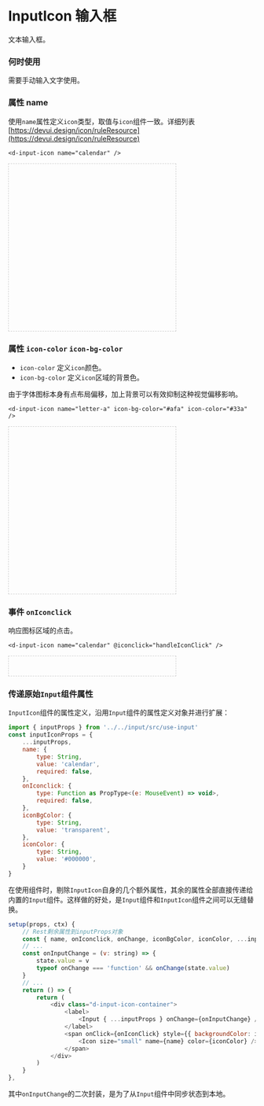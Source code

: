 # InputIcon 输入框

文本输入框。

### 何时使用

需要手动输入文字使用。

<script lang="ts">
import { defineComponent, ref } from 'vue'
export default defineComponent({
  setup() {

    const eventValue = ref<string>('')
    const handleIconClick = (val: string) => {
        console.log(eventValue.value = val)
        alert('AHHHH~!! InputIcon!!!!')
    }

    return {
      eventValue,
      handleIconClick,
    }
  }
})
</script>

### 属性 name

使用`name`属性定义`icon`类型，取值与`icon`组件一致。详细列表[https://devui.design/icon/ruleResource](https://devui.design/icon/ruleResource)

```vue
<d-input-icon name="calendar" />
```

<div style="max-width:300px;border:1px dashed #ccc;padding:20px;display:flex;flex-direction:column;justify-content:space-around;height:300px;">
<d-input-icon modelValue="calendar" name="calendar" />
<d-input-icon modelValue="code" name="code" />
<d-input-icon modelValue="close" name="close" />
<d-input-icon modelValue="edit" name="edit" />
<d-input-icon modelValue="buy" name="buy" />
<d-input-icon modelValue="letter-a" name="letter-a" />
</div>

### 属性 `icon-color` `icon-bg-color`

- `icon-color` 定义`icon`颜色。
- `icon-bg-color` 定义`icon`区域的背景色。

由于字体图标本身有点布局偏移，加上背景可以有效抑制这种视觉偏移影响。

```vue
<d-input-icon name="letter-a" icon-bg-color="#afa" icon-color="#33a" />
```

<div style="max-width:300px;border:1px dashed #ccc;padding:20px;display:flex;flex-direction:column;justify-content:space-around;height:300px;">
<d-input-icon modelValue="calendar" name="calendar" icon-bg-color="#afa" icon-color="#33a"/>
<d-input-icon modelValue="code" name="code" icon-bg-color="#afa" icon-color="#33a" />
<d-input-icon modelValue="close" name="close" icon-bg-color="#afa" icon-color="#33a" />
<d-input-icon modelValue="edit" name="edit" icon-bg-color="#afa" icon-color="#33a" />
<d-input-icon modelValue="buy" name="buy" icon-bg-color="#afa" icon-color="#33a" />
<d-input-icon modelValue="letter-a" name="letter-a" icon-bg-color="#afa" icon-color="#33a" />
</div>

### 事件 `onIconclick`

响应图标区域的点击。

```vue
<d-input-icon name="calendar" @iconclick="handleIconClick" />
```

<div style="max-width:300px;border:1px dashed #ccc;padding:20px;display:flex;flex-direction:column;justify-content:space-around;">
<d-input-icon name="calendar" modelValue="click the icon --->" @iconclick="handleIconClick" />
</div>

### 传递原始`Input`组件属性

`InputIcon`组件的属性定义，沿用`Input`组件的属性定义对象并进行扩展：

```js
import { inputProps } from '../../input/src/use-input'
const inputIconProps = {
    ...inputProps,
    name: {
        type: String,
        value: 'calendar',
        required: false,
    },
    onIconclick: {
        type: Function as PropType<(e: MouseEvent) => void>,
        required: false,
    },
    iconBgColor: {
        type: String,
        value: 'transparent',
    },
    iconColor: {
        type: String,
        value: '#000000',
    }
}
```

在使用组件时，剔除`InputIcon`自身的几个额外属性，其余的属性全部直接传递给内置的`Input`组件。这样做的好处，是`Input`组件和`InputIcon`组件之间可以无缝替换。

```js
setup(props, ctx) {
    // Rest剩余属性到inputProps对象
    const { name, onIconclick, onChange, iconBgColor, iconColor, ...inputProps } = props
    // ...
    const onInputChange = (v: string) => {
        state.value = v
        typeof onChange === 'function' && onChange(state.value)
    }
    // ...
    return () => {
        return (
            <div class="d-input-icon-container">
                <label>
                    <Input { ...inputProps } onChange={onInputChange} />
                </label>
                <span onClick={onIconClick} style={{ backgroundColor: iconBgColor }}>
                    <Icon size="small" name={name} color={iconColor} />
                </span>
            </div>
        )
    }
},
```

其中`onInputChange`的二次封装，是为了从`Input`组件中同步状态到本地。